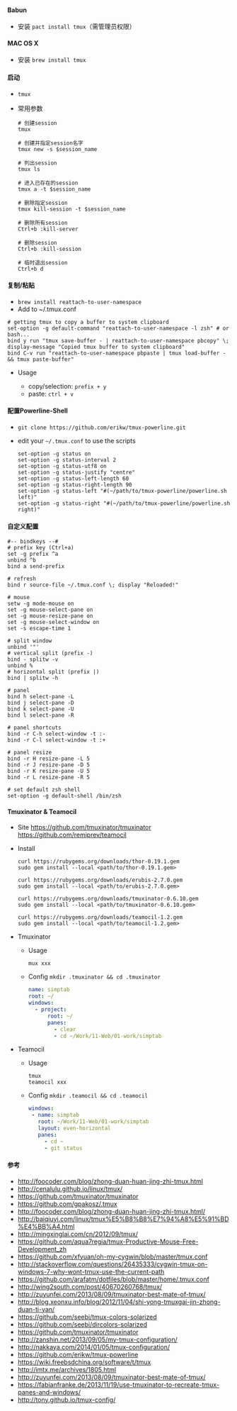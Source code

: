 #### Babun

- 安装 `pact install tmux`（需管理员权限）


#### MAC OS X

- 安装 `brew install tmux`


#### 启动

- `tmux`
  
- 常用参数
  
  ``` shell
  # 创建session
  tmux
  
  # 创建并指定session名字
  tmux new -s $session_name
  
  # 列出session
  tmux ls
  
  # 进入已存在的session
  tmux a -t $session_name
  
  # 删除指定session
  tmux kill-session -t $session_name
  
  # 删除所有session
  Ctrl+b :kill-server
  
  # 删除session
  Ctrl+b :kill-session
  
  # 临时退出session
  Ctrl+b d
  ```
  


#### 复制/粘贴

- `brew install reattach-to-user-namespace`
- Add to ~/.tmux.conf


``` shell
# getting tmux to copy a buffer to system clipboard
set-option -g default-command "reattach-to-user-namespace -l zsh" # or bash...
bind y run "tmux save-buffer - | reattach-to-user-namespace pbcopy" \; display-message "Copied tmux buffer to system clipboard"
bind C-v run "reattach-to-user-namespace pbpaste | tmux load-buffer - && tmux paste-buffer"
```

- Usage
  
  - copy/selection: `prefix + y` 
  - paste: `ctrl + v`
  


#### 配置Powerline-Shell

- `git clone https://github.com/erikw/tmux-powerline.git`
  
- edit your `~/.tmux.conf` to use the scripts
  
  ``` shell
  set-option -g status on
  set-option -g status-interval 2
  set-option -g status-utf8 on
  set-option -g status-justify "centre"
  set-option -g status-left-length 60
  set-option -g status-right-length 90
  set-option -g status-left "#(~/path/to/tmux-powerline/powerline.sh left)"
  set-option -g status-right "#(~/path/to/tmux-powerline/powerline.sh right)"
  ```
  


#### 自定义配置

``` shell
#-- bindkeys --#
# prefix key (Ctrl+a)
set -g prefix ^a
unbind ^b
bind a send-prefix

# refresh
bind r source-file ~/.tmux.conf \; display "Reloaded!"

# mouse
setw -g mode-mouse on
set -g mouse-select-pane on
set -g mouse-resize-pane on
set -g mouse-select-window on
set -s escape-time 1

# split window
unbind '"'
# vertical split (prefix -)
bind - splitw -v
unbind %
# horizontal split (prefix |)
bind | splitw -h

# panel
bind h select-pane -L
bind j select-pane -D
bind k select-pane -U
bind l select-pane -R

# panel shortcuts
bind -r C-h select-window -t :-
bind -r C-l select-window -t :+

# panel resize
bind -r H resize-pane -L 5
bind -r J resize-pane -D 5
bind -r K resize-pane -U 5
bind -r L resize-pane -R 5

# set default zsh shell
set-option -g default-shell /bin/zsh
```

#### Tmuxinator & Teamocil

- Site <https://github.com/tmuxinator/tmuxinator> <https://github.com/remiprev/teamocil>
  
- Install
  
  ``` shell
  curl https://rubygems.org/downloads/thor-0.19.1.gem
  sudo gem install --local <path/to/thor-0.19.1.gem>
  
  curl https://rubygems.org/downloads/erubis-2.7.0.gem
  sudo gem install --local <path/to/erubis-2.7.0.gem>
  
  curl https://rubygems.org/downloads/tmuxinator-0.6.10.gem
  sudo gem install --local <path/to/tmuxinator-0.6.10.gem>
  
  curl https://rubygems.org/downloads/teamocil-1.2.gem
  sudo gem install --local <path/to/teamocil-1.2.gem>
  ```
  



- Tmuxinator
  
  - Usage
    
    ``` shell
    mux xxx
    ```
    
  - Config
    `mkdir .tmuxinator && cd .tmuxinator`
	
    ``` yaml
    name: simptab
    root: ~/
    windows:
      - project:
          root: ~/
          panes:
            - clear
            - cd ~/Work/11-Web/01-work/simptab
    ```
    
  
- Teamocil
  
  - Usage
    
    ``` shell
    tmux
    teamocil xxx
    ```
    
  - Config
     `mkdir .teamocil && cd .teamocil`

	 ``` yaml
    windows:
      - name: simptab
        root: ~/Work/11-Web/01-work/simptab
        layout: even-horizontal
        panes:
          - cd ~
          - git status
    ```
    
  


#### 参考

- <http://foocoder.com/blog/zhong-duan-huan-jing-zhi-tmux.html>
- <http://cenalulu.github.io/linux/tmux/>
- <https://github.com/tmuxinator/tmuxinator>
- <https://github.com/gpakosz/.tmux>
- <http://foocoder.com/blog/zhong-duan-huan-jing-zhi-tmux.html/>
- <http://baiqiuyi.com/linux/tmux%E5%B8%B8%E7%94%A8%E5%91%BD%E4%BB%A4.html>
- <http://mingxinglai.com/cn/2012/09/tmux/>
- <https://github.com/aqua7regia/tmux-Productive-Mouse-Free-Development_zh>
- <https://github.com/xfyuan/oh-my-cygwin/blob/master/tmux.conf>
- <http://stackoverflow.com/questions/26435333/cygwin-tmux-on-windows-7-why-wont-tmux-use-the-current-path>
- <https://github.com/arafatm/dotfiles/blob/master/home/.tmux.conf>
- <http://wing2south.com/post/40670260768/tmux/>
- <http://zuyunfei.com/2013/08/09/tmuxinator-best-mate-of-tmux/>
- <http://blog.xeonxu.info/blog/2012/11/04/shi-yong-tmuxgai-jin-zhong-duan-ti-yan/>
- <https://github.com/seebi/tmux-colors-solarized>
- <https://github.com/seebi/dircolors-solarized>
- <https://github.com/tmuxinator/tmuxinator>
- <http://zanshin.net/2013/09/05/my-tmux-configuration/>
- <http://nakkaya.com/2014/01/05/tmux-configuration/>
- <https://github.com/erikw/tmux-powerline>
- <https://wiki.freebsdchina.org/software/t/tmux>
- <http://imtx.me/archives/1805.html>
- <http://zuyunfei.com/2013/08/09/tmuxinator-best-mate-of-tmux/>
- <https://fabianfranke.de/2013/11/19/use-tmuxinator-to-recreate-tmux-panes-and-windows/>
- <http://tony.github.io/tmux-config/>

